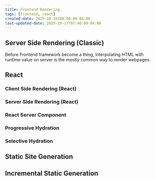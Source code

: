 ```yaml
---
title: Frontend Rendering
tags: [frontend, react]
created-date: 2025-10-16T00:00:00-04:00
last-updated-date: 2025-10-17T07:46:09-04:00
---
```


## Server Side Rendering (Classic)

Before Frontend framework become a thing, interpolating HTML with runtime value on server is the mostly common way to render webpages.

## React

### Client Side Rendering (React)

### Server Side Rendering (React)

### React Server Component

### Progressive Hydration

### Selective Hydration

## Static Site Generation

## Incremental Static Generation